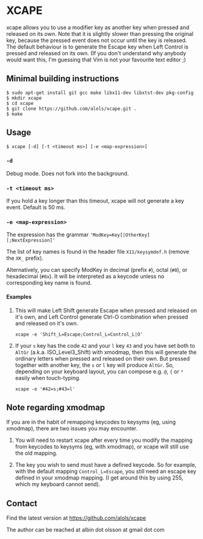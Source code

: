 XCAPE
=====

xcape allows you to use a modifier key as another key when pressed and
released on its own. Note that it is slightly slower than pressing the
original key, because the pressed event does not occur until the key is
released. The default behaviour is to generate the Escape key when Left
Control is pressed and released on its own. (If you don't understand why
anybody would want this, I'm guessing that Vim is not your favourite text
editor ;)

Minimal building instructions
-----------------------------

    $ sudo apt-get install git gcc make libx11-dev libxtst-dev pkg-config
    $ mkdir xcape
    $ cd xcape
    $ git clone https://github.com/alols/xcape.git .
    $ make

Usage
-----
    $ xcape [-d] [-t <timeout ms>] [-e <map-expression>]

### `-d`

Debug mode. Does not fork into the background.

### `-t <timeout ms>`

If you hold a key longer than this timeout, xcape will not generate a key
event. Default is 50 ms.

### `-e <map-expression>`

The expression has the grammar `'ModKey=Key[|OtherKey][;NextExpression]'`

The list of key names is found in the header file `X11/keysymdef.h`
(remove the `XK_` prefix).

Alternatively, you can specify ModKey in decimal (prefix `#`), octal (`#0`), or
hexadecimal (`#0x`). It will be interpreted as a keycode unless no corresponding
key name is found.

#### Examples

1.  This will make Left Shift generate Escape when pressed and released on
    it's own, and Left Control generate Ctrl-O combination when pressed and
    released on it's own.

        xcape -e 'Shift_L=Escape;Control_L=Control_L|O'

2.  If your `s` key has the code `42` and your `l` key `43` and you have set both
    to `AltGr` (a.k.a. ISO_Level3_Shift) with xmodmap, then this will generate the
    ordinary letters when pressed and released on their own. But pressed together
    with another key, the `s` or `l` key will produce `AltGr`. So, depending on your
    keyboard layout, you can compose e.g. `@`, `{` or `³` easily when touch-typing.

        xcape -e '#42=s;#43=l'


Note regarding xmodmap
----------------------

If you are in the habit of remapping keycodes to keysyms (eg, using xmodmap),
there are two issues you may encounter.

1. You will need to restart xcape after every time you modify the mapping from
   keycodes to keysyms (eg, with xmodmap), or xcape will still use the old
   mapping.

2. The key you wish to send must have a defined keycode. So for example, with
   the default mapping `Control_L=Escape`, you still need an escape key defined
   in your xmodmap mapping. (I get around this by using 255, which my keyboard
   cannot send).

Contact
-------

Find the latest version at
https://github.com/alols/xcape

The author can be reached at
albin dot olsson at gmail dot com

